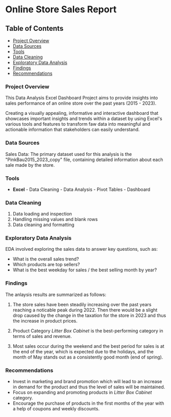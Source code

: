 # Online Store Sales Report

## Table of Contents

- [Project Overview](#project-overview)
- [Data Sources](#data-sources)
- [Tools](#tools)
- [Data Cleaning](#data-cleaning)
- [Exploratory Data Analysis](#exploratory-data-analysis)
- [Findings](#findings)
- [Recommendations](#recommendations)

### Project Overview

This Data Analysis Excel Dashboard Project aims to provide insights into sales performance of an online store over the past years (2015 - 2023). 

Creating a visually appealing, informative and interactive dashboard that showcases important insights and trends within a dataset by using Excel's various tools and features to transform faw data into meaningful and actionable information that stakeholders can easily understand.

### Data Sources

Sales Data: The primary dataset used for this analysis is the "PinkBau2015_2023_copy" file, containing detailed information about each sale made by the store.

### Tools

- **Excel** - Data Cleaning - Data Analysis - Pivot Tables - Dashboard

### Data Cleaning

1. Data loading and inspection
2. Handling missing values and blank rows
3. Data cleaning and formatting

### Exploratory Data Analysis

EDA involved exploring the sales data to answer key questions, such as:

- What is the overall sales trend?
- Which products are top sellers?
- What is the best weekday for sales / the best selling month by year?

### Findings

The anlaysis results are summarized as follows:

1. The store sales have been steadily increasing over the past years reaching a noticable peak during 2022. Then there would be a slight drop caused by the change in the taxation for the store in 2023 and thus the increase in product prices.

2. Product Category *Litter Box Cabinet* is the best-performing category in terms of sales and revenue.

3. Most sales occur during the weekend and the best period for sales is at the end of the year, which is expected due to the holidays, and the month of May stands out as a consistently good month (end of spring). 

### Recommendations

- Invest in marketing and brand promotion which will lead to an increase in demand for the product and thus the level of sales will be maintained.
- Focus on expanding and promoting products in *Litter Box Cabinet* category.
- Encourage the purchase of products in the first months of the year with a help of coupons and weekly discounts.
